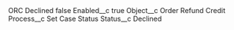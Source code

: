 <?xml version="1.0" encoding="UTF-8"?>
<CustomMetadata xmlns="http://soap.sforce.com/2006/04/metadata" xmlns:xsi="http://www.w3.org/2001/XMLSchema-instance" xmlns:xsd="http://www.w3.org/2001/XMLSchema">
    <label>ORC Declined</label>
    <protected>false</protected>
    <values>
        <field>Enabled__c</field>
        <value xsi:type="xsd:boolean">true</value>
    </values>
    <values>
        <field>Object__c</field>
        <value xsi:type="xsd:string">Order Refund Credit</value>
    </values>
    <values>
        <field>Process__c</field>
        <value xsi:type="xsd:string">Set Case Status</value>
    </values>
    <values>
        <field>Status__c</field>
        <value xsi:type="xsd:string">Declined</value>
    </values>
</CustomMetadata>
